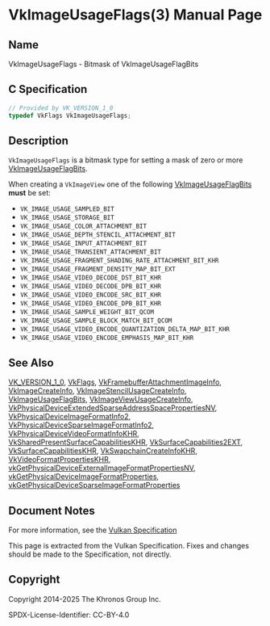 # VkImageUsageFlags(3) Manual Page

## Name

VkImageUsageFlags - Bitmask of VkImageUsageFlagBits



## [](#_c_specification)C Specification

```c++
// Provided by VK_VERSION_1_0
typedef VkFlags VkImageUsageFlags;
```

## [](#_description)Description

`VkImageUsageFlags` is a bitmask type for setting a mask of zero or more [VkImageUsageFlagBits](https://registry.khronos.org/vulkan/specs/latest/man/html/VkImageUsageFlagBits.html).

When creating a `VkImageView` one of the following [VkImageUsageFlagBits](https://registry.khronos.org/vulkan/specs/latest/man/html/VkImageUsageFlagBits.html) **must** be set:

- `VK_IMAGE_USAGE_SAMPLED_BIT`
- `VK_IMAGE_USAGE_STORAGE_BIT`
- `VK_IMAGE_USAGE_COLOR_ATTACHMENT_BIT`
- `VK_IMAGE_USAGE_DEPTH_STENCIL_ATTACHMENT_BIT`
- `VK_IMAGE_USAGE_INPUT_ATTACHMENT_BIT`
- `VK_IMAGE_USAGE_TRANSIENT_ATTACHMENT_BIT`
- `VK_IMAGE_USAGE_FRAGMENT_SHADING_RATE_ATTACHMENT_BIT_KHR`
- `VK_IMAGE_USAGE_FRAGMENT_DENSITY_MAP_BIT_EXT`
- `VK_IMAGE_USAGE_VIDEO_DECODE_DST_BIT_KHR`
- `VK_IMAGE_USAGE_VIDEO_DECODE_DPB_BIT_KHR`
- `VK_IMAGE_USAGE_VIDEO_ENCODE_SRC_BIT_KHR`
- `VK_IMAGE_USAGE_VIDEO_ENCODE_DPB_BIT_KHR`
- `VK_IMAGE_USAGE_SAMPLE_WEIGHT_BIT_QCOM`
- `VK_IMAGE_USAGE_SAMPLE_BLOCK_MATCH_BIT_QCOM`
- `VK_IMAGE_USAGE_VIDEO_ENCODE_QUANTIZATION_DELTA_MAP_BIT_KHR`
- `VK_IMAGE_USAGE_VIDEO_ENCODE_EMPHASIS_MAP_BIT_KHR`

## [](#_see_also)See Also

[VK\_VERSION\_1\_0](https://registry.khronos.org/vulkan/specs/latest/man/html/VK_VERSION_1_0.html), [VkFlags](https://registry.khronos.org/vulkan/specs/latest/man/html/VkFlags.html), [VkFramebufferAttachmentImageInfo](https://registry.khronos.org/vulkan/specs/latest/man/html/VkFramebufferAttachmentImageInfo.html), [VkImageCreateInfo](https://registry.khronos.org/vulkan/specs/latest/man/html/VkImageCreateInfo.html), [VkImageStencilUsageCreateInfo](https://registry.khronos.org/vulkan/specs/latest/man/html/VkImageStencilUsageCreateInfo.html), [VkImageUsageFlagBits](https://registry.khronos.org/vulkan/specs/latest/man/html/VkImageUsageFlagBits.html), [VkImageViewUsageCreateInfo](https://registry.khronos.org/vulkan/specs/latest/man/html/VkImageViewUsageCreateInfo.html), [VkPhysicalDeviceExtendedSparseAddressSpacePropertiesNV](https://registry.khronos.org/vulkan/specs/latest/man/html/VkPhysicalDeviceExtendedSparseAddressSpacePropertiesNV.html), [VkPhysicalDeviceImageFormatInfo2](https://registry.khronos.org/vulkan/specs/latest/man/html/VkPhysicalDeviceImageFormatInfo2.html), [VkPhysicalDeviceSparseImageFormatInfo2](https://registry.khronos.org/vulkan/specs/latest/man/html/VkPhysicalDeviceSparseImageFormatInfo2.html), [VkPhysicalDeviceVideoFormatInfoKHR](https://registry.khronos.org/vulkan/specs/latest/man/html/VkPhysicalDeviceVideoFormatInfoKHR.html), [VkSharedPresentSurfaceCapabilitiesKHR](https://registry.khronos.org/vulkan/specs/latest/man/html/VkSharedPresentSurfaceCapabilitiesKHR.html), [VkSurfaceCapabilities2EXT](https://registry.khronos.org/vulkan/specs/latest/man/html/VkSurfaceCapabilities2EXT.html), [VkSurfaceCapabilitiesKHR](https://registry.khronos.org/vulkan/specs/latest/man/html/VkSurfaceCapabilitiesKHR.html), [VkSwapchainCreateInfoKHR](https://registry.khronos.org/vulkan/specs/latest/man/html/VkSwapchainCreateInfoKHR.html), [VkVideoFormatPropertiesKHR](https://registry.khronos.org/vulkan/specs/latest/man/html/VkVideoFormatPropertiesKHR.html), [vkGetPhysicalDeviceExternalImageFormatPropertiesNV](https://registry.khronos.org/vulkan/specs/latest/man/html/vkGetPhysicalDeviceExternalImageFormatPropertiesNV.html), [vkGetPhysicalDeviceImageFormatProperties](https://registry.khronos.org/vulkan/specs/latest/man/html/vkGetPhysicalDeviceImageFormatProperties.html), [vkGetPhysicalDeviceSparseImageFormatProperties](https://registry.khronos.org/vulkan/specs/latest/man/html/vkGetPhysicalDeviceSparseImageFormatProperties.html)

## [](#_document_notes)Document Notes

For more information, see the [Vulkan Specification](https://registry.khronos.org/vulkan/specs/latest/html/vkspec.html#VkImageUsageFlags)

This page is extracted from the Vulkan Specification. Fixes and changes should be made to the Specification, not directly.

## [](#_copyright)Copyright

Copyright 2014-2025 The Khronos Group Inc.

SPDX-License-Identifier: CC-BY-4.0